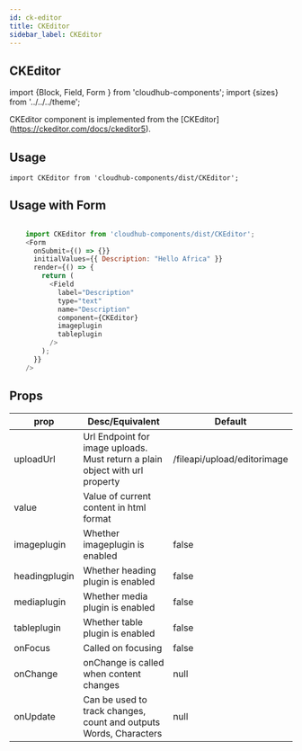 ```yaml
---
id: ck-editor
title: CKEditor
sidebar_label: CKEditor
---
```


## CKEditor


import {Block, Field, Form } from 'cloudhub-components';
import {sizes} from '../../../theme';


CKEditor component is implemented from the [CKEditor] (https://ckeditor.com/docs/ckeditor5).

## Usage

```
import CKEditor from 'cloudhub-components/dist/CKEditor';
```

## Usage with Form

```js

    import CKEditor from 'cloudhub-components/dist/CKEditor';
    <Form
      onSubmit={() => {}}
      initialValues={{ Description: "Hello Africa" }}
      render={() => {
        return (
          <Field
            label="Description"
            type="text"
            name="Description"
            component={CKEditor}
            imageplugin
            tableplugin
          />
        );
      }}
    />

```


## Props




<Block>
    <table>
        <thead>
            <tr><th>prop</th><th>Desc/Equivalent</th><th>Default</th></tr>
        </thead>
        <tbody>
            <tr><td>uploadUrl</td><td>Url Endpoint for image uploads. Must return a plain object with url property</td><td>/fileapi/upload/editorimage</td></tr>
            <tr><td>value</td><td>Value of current content in html format</td><td></td></tr>
            <tr><td>imageplugin</td><td>Whether imageplugin is enabled</td><td>false</td></tr>
            <tr><td>headingplugin</td><td>Whether heading plugin is enabled</td><td>false</td></tr>
            <tr><td>mediaplugin</td><td>Whether media plugin is enabled</td><td>false</td></tr>
            <tr><td>tableplugin</td><td>Whether table plugin is enabled</td><td>false</td></tr>
            <tr><td>onFocus</td><td>Called on focusing</td><td>false</td></tr>
            <tr><td>onChange</td><td>onChange is called when content changes</td><td>null</td></tr>
            <tr><td>onUpdate</td><td>Can be used to track changes, count and outputs Words, Characters</td><td>null</td></tr>
        </tbody>
    </table>
</Block>